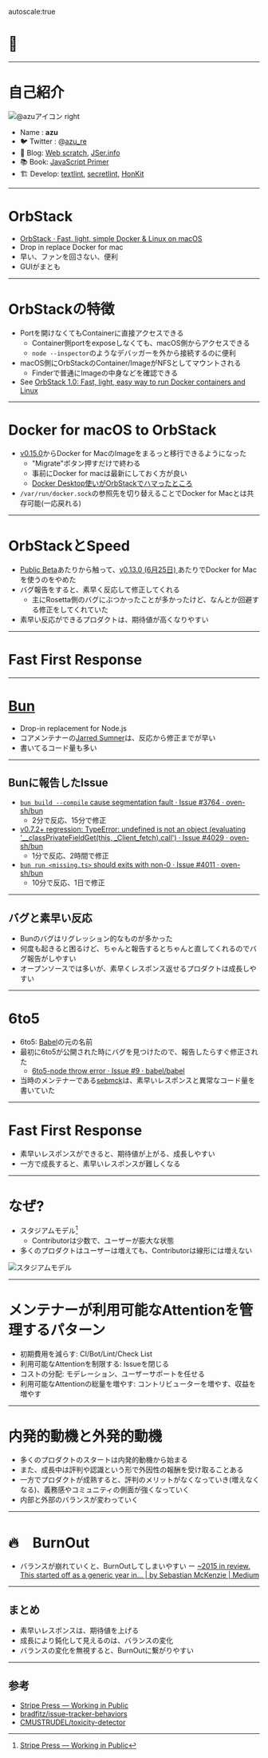 autoscale:true

# 🔮

----

# 自己紹介

![@azuアイコン right](https://github.com/azu.png)

- Name : **azu**
- 🐦 Twitter : @[azu_re](https://twitter.com/azu_re)
- 📝 Blog: [Web scratch], [JSer.info]
- 📚 Book: [JavaScript Primer]
- 🏗️ Develop: [textlint], [secretlint], [HonKit]

[JavaScript Primer]: https://jsprimer.net/ 
[textlint]: https://textlint.github.io/
[HonKit]: https://honkit.netlify.app/
[secretlint]: https://secretlint.github.io/
[Web scratch]: http://efcl.info/ "Web scratch"
[JSer.info]: http://jser.info/ "JSer.info"

----

# OrbStack

- [OrbStack · Fast, light, simple Docker & Linux on macOS](https://orbstack.dev/)
- Drop in replace Docker for mac 
- 早い、ファンを回さない、便利
- GUIがまとも

----

# OrbStackの特徴

- Portを開けなくてもContainerに直接アクセスできる
    - Container側portをexposeしなくても、macOS側からアクセスできる
    - `node --inspector`のようなデバッガーを外から接続するのに便利
- macOS側にOrbStackのContainer/ImageがNFSとしてマウントされる
    - Finderで普通にImageの中身などを確認できる
- See [OrbStack 1.0: Fast, light, easy way to run Docker containers and Linux](https://orbstack.dev/blog/orbstack-1.0)

----

# Docker for macOS to OrbStack

- [v0.15.0](https://docs.orbstack.dev/release-notes#v0-15-0)からDocker for MacのImageをまるっと移行できるようになった
    - "Migrate"ボタン押すだけで終わる
    - 事前にDocker for macは最新にしておく方が良い
    - [Docker Desktop使いがOrbStackでハマったところ](https://zenn.dev/verde/articles/cfcaccdd46efe7)
- `/var/run/docker.sock`の参照先を切り替えることでDocker for Macとは共存可能(一応戻れる)

----

# OrbStackとSpeed

- [Public Beta](https://docs.orbstack.dev/release-notes#v0-5-1-mar-26)あたりから触って、[v0.13.0 (6月25日) ](https://docs.orbstack.dev/release-notes#v0-5-1-mar-26)あたりでDocker for Macを使うのをやめた
- バグ報告をすると、素早く反応して修正してくれる
    - 主にRosetta側のバグにぶつかったことが多かったけど、なんとか回避する修正をしてくれていた
- 素早い反応ができるプロダクトは、期待値が高くなりやすい

----

# Fast First Response

----

# [Bun](https://bun.sh/)

- Drop-in replacement for Node.js
- コアメンテナーの[Jarred Sumner](https://github.com/Jarred-Sumner)は、反応から修正までが早い
- 書いてるコード量も多い

----

## Bunに報告したIssue

- [`bun build --compile` cause segmentation fault · Issue #3764 · oven-sh/bun](https://github.com/oven-sh/bun/issues/3764)
    - 2分で反応、15分で修正
- [v0.7.2+ regression: TypeError: undefined is not an object (evaluating '__classPrivateFieldGet(this, _Client_fetch).call') · Issue #4029 · oven-sh/bun](https://github.com/oven-sh/bun/issues/4029)
    - 1分で反応、2時間で修正
- [`bun run <missing.ts>` should exits with non-0 · Issue #4011 · oven-sh/bun](https://github.com/oven-sh/bun/issues/4011)
    - 10分で反応、1日で修正

----

## バグと素早い反応

- Bunのバグはリグレッション的なものが多かった
- 何度も起きると困るけど、ちゃんと報告するとちゃんと直してくれるのでバグ報告がしやすい
- オープンソースでは多いが、素早くレスポンス返せるプロダクトは成長しやすい

----

# 6to5

- 6to5: [Babel](https://babeljs.io/)の元の名前
- 最初に6to5が公開された時にバグを見つけたので、報告したらすぐ修正された
    - [6to5-node throw error · Issue #9 · babel/babel](https://github.com/babel/babel/issues/9)
- 当時のメンテナーである[sebmck](https://github.com/sebmck)は、素早いレスポンスと異常なコード量を書いていた

----

# Fast First Response

- 素早いレスポンスができると、期待値が上がる、成長しやすい
- 一方で成長すると、素早いレスポンスが難しくなる

----

# なぜ?

- スタジアムモデル[^working in public]
    - Contributorは少数で、ユーザーが膨大な状態
- 多くのプロダクトはユーザーは増えても、Contributorは線形には増えない

![スタジアムモデル](image.png)

[^working in public]: [Stripe Press — Working in Public](https://press.stripe.com/working-in-public)

----

# メンテナーが利用可能なAttentionを管理するパターン

- 初期費用を減らす: CI/Bot/Lint/Check List
- 利用可能なAttentionを制限する: Issueを閉じる
- コストの分配: モデレーション、ユーザーサポートを任せる
- 利用可能なAttentionの総量を増やす: コントリビューターを増やす、収益を増やす

----

# 内発的動機と外発的動機

- 多くのプロダクトのスタートは内発的動機から始まる
- また、成長中は評判や認識という形で外因性の報酬を受け取ることある
- 一方でプロダクトが成熟すると、評判のメリットがなくなっていき(増えなくなる)、義務感やコミュニティの側面が強くなっていく
- 内部と外部のバランスが変わっていく

----

# 🔥　BurnOut

- バランスが崩れていくと、BurnOutしてしまいやすい
    ー [~2015 in review. This started off as a generic year in… | by Sebastian McKenzie | Medium](https://medium.com/@sebmck/2015-in-review-51ac7035e272)

----

## まとめ

- 素早いレスポンスは、期待値を上げる
- 成長により鈍化して見えるのは、バランスの変化
- バランスの変化を無視すると、BurnOutに繋がりやすい

----

## 参考

- [Stripe Press — Working in Public](https://press.stripe.com/working-in-public)
- [bradfitz/issue-tracker-behaviors](https://github.com/bradfitz/issue-tracker-behaviors)
- [CMUSTRUDEL/toxicity-detector](https://github.com/CMUSTRUDEL/toxicity-detector)